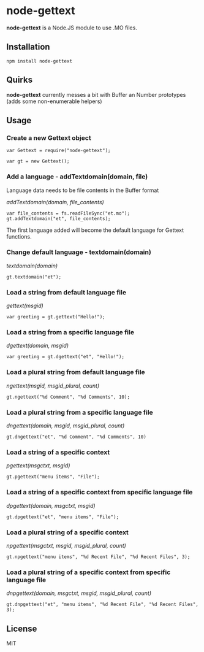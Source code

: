 # node-gettext

**node-gettext** is a Node.JS module to use .MO files.

## Installation

    npm install node-gettext

## Quirks

**node-gettext** currently messes a bit with Buffer an Number prototypes (adds some non-enumerable helpers)

## Usage

### Create a new Gettext object

    var Gettext = require("node-gettext");

    var gt = new Gettext();
    
### Add a language - addTextdomain(domain, file)

Language data needs to be file contents in the Buffer format

*addTextdomain(domain, file_contents)*

    var file_contents = fs.readFileSync("et.mo");
    gt.addTextdomain("et", file_contents);

The first language added will become the default language for Gettext functions.

### Change default language - textdomain(domain)

*textdomain(domain)*

    gt.textdomain("et");

### Load a string from default language file

*gettext(msgid)*

    var greeting = gt.gettext("Hello!");
    
### Load a string from a specific language file

*dgettext(domain, msgid)*

    var greeting = gt.dgettext("et", "Hello!");
    
### Load a plural string from default language file

*ngettext(msgid, msgid_plural, count)*

    gt.ngettext("%d Comment", "%d Comments", 10);

### Load a plural string from a specific language file

*dngettext(domain, msgid, msgid_plural, count)*

    gt.dngettext("et", "%d Comment", "%d Comments", 10)
    
### Load a string of a specific context

*pgettext(msgctxt, msgid)*

    gt.pgettext("menu items", "File");

### Load a string of a specific context from specific language file

*dpgettext(domain, msgctxt, msgid)*

    gt.dpgettext("et", "menu items", "File");
    
### Load a plural string of a specific context

*npgettext(msgctxt, msgid, msgid_plural, count)*

    gt.npgettext("menu items", "%d Recent File", "%d Recent Files", 3);
    
### Load a plural string of a specific context from specific language file

*dnpgettext(domain, msgctxt, msgid, msgid_plural, count)*

    gt.dnpgettext("et", "menu items", "%d Recent File", "%d Recent Files", 3);

## License

MIT